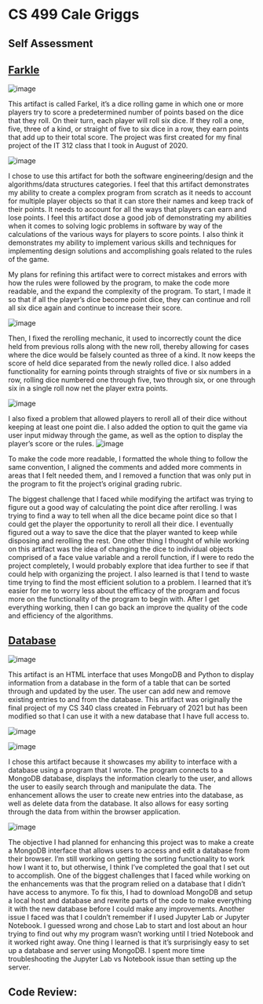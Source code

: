 # CS 499 Cale Griggs

## Self Assessment



## [Farkle](https://github.com/CaleGriggs/CaleGriggs.github.io/tree/gh-pages/Farkle)

![image](https://raw.githubusercontent.com/CaleGriggs/CaleGriggs.github.io/gh-pages/Pics/Farkel%20Welcome.png)

   This artifact is called Farkel, it’s a dice rolling game in which one or more players try to score a predetermined number of points based on the dice that they roll. On their turn, each player will roll six dice. If they roll a one, five, three of a kind, or straight of five to six dice in a row, they earn points that add up to their total score. The project was first created for my final project of the IT 312 class that I took in August of 2020.
   
![image](https://raw.githubusercontent.com/CaleGriggs/CaleGriggs.github.io/gh-pages/Pics/Farkle%20Setup.png)
   
   I chose to use this artifact for both the software engineering/design and the algorithms/data structures categories. I feel that this artifact demonstrates my ability to create a complex program from scratch as it needs to account for multiple player objects so that it can store their names and keep track of their points. It needs to account for all the ways that players can earn and lose points. I feel this artifact dose a good job of demonstrating my abilities when it comes to solving logic problems in software by way of the calculations of the various ways for players to score points. I also think it demonstrates my ability to implement various skills and techniques for implementing design solutions and accomplishing goals related to the rules of the game.
   
   My plans for refining this artifact were to correct mistakes and errors with how the rules were followed by the program, to make the code more readable, and the expand the complexity of the program. To start, I made it so that if all the player’s dice become point dice, they can continue and roll all six dice again and continue to increase their score. 
   
   ![image](https://raw.githubusercontent.com/CaleGriggs/CaleGriggs.github.io/gh-pages/Pics/Farkle%20all%20dice.png) 
   
   Then, I fixed the rerolling mechanic, it used to incorrectly count the dice held from previous rolls along with the new roll, thereby allowing for cases where the dice would be falsely counted as three of a kind. It now keeps the score of held dice separated from the newly rolled dice. I also added functionality for earning points through straights of five or six numbers in a row, rolling dice numbered one through five, two through six, or one through six in a single roll now net the player extra points.
   
![image](https://raw.githubusercontent.com/CaleGriggs/CaleGriggs.github.io/gh-pages/Pics/Farkle%20straight.png) 
   
I also fixed a problem that allowed players to reroll all of their dice without keeping at least one point die. I also added the option to quit the game via user input midway through the game, as well as the option to display the player’s score or the rules. ![image](https://raw.githubusercontent.com/CaleGriggs/CaleGriggs.github.io/gh-pages/Pics/Farkle%20Rules.png) 

To make the code more readable, I formatted the whole thing to follow the same convention, I aligned the comments and added more comments in areas that I felt needed them, and I removed a function that was only put in the program to fit the project’s original grading rubric.
   
   The biggest challenge that I faced while modifying the artifact was trying to figure out a good way of calculating the point dice after rerolling. I was trying to find a way to tell when all the dice became point dice so that I could get the player the opportunity to reroll all their dice. I eventually figured out a way to save the dice that the player wanted to keep while disposing and rerolling the rest. One other thing I thought of while working on this artifact was the idea of changing the dice to individual objects comprised of a face value variable and a reroll function, if I were to redo the project completely, I would probably explore that idea further to see if that could help with organizing the project. I also learned is that I tend to waste time trying to find the most efficient solution to a problem. I learned that it’s easier for me to worry less about the efficacy of the program and focus more on the functionality of the program to begin with. After I get everything working, then I can go back an improve the quality of the code and efficiency of the algorithms.

## [Database](https://github.com/CaleGriggs/CaleGriggs.github.io/tree/gh-pages/DatabaseProject)

![image](https://raw.githubusercontent.com/CaleGriggs/CaleGriggs.github.io/gh-pages/Pics/default%20table.png)

   This artifact is an HTML interface that uses MongoDB and Python to display information from a  database in the form of a table that can be sorted through and updated by the user. The user can add new and remove existing entries to and from the database. This artifact was originally the final project of my CS 340 class created in February of 2021 but has been modified so that I can use it with a new database that I have full access to. 
   
   ![image](https://raw.githubusercontent.com/CaleGriggs/CaleGriggs.github.io/gh-pages/Pics/New%20Car1.png)
   
   ![image](https://raw.githubusercontent.com/CaleGriggs/CaleGriggs.github.io/gh-pages/Pics/New%20Car2.png)
   
   I chose this artifact because it showcases my ability to interface with a database using a program that I wrote. The program connects to a MongoDB database, displays the information clearly to the user, and allows the user to easily search through and manipulate the data. The enhancement allows the user to create new entries into the database, as well as delete data from the database. It also allows for easy sorting through the data from within the browser application.
   
   ![image](https://raw.githubusercontent.com/CaleGriggs/CaleGriggs.github.io/gh-pages/Pics/filtered.png)

   The objective I had planned for enhancing this project was to make a create a MongoDB interface that allows users to access and edit a database from their browser. I’m still working on getting the sorting functionality to work how I want it to, but otherwise, I think I’ve completed the goal that I set out to accomplish.
One of the biggest challenges that I faced while working on the enhancements was that the program relied on a database that I didn’t have access to anymore. To fix this, I had to download MongoDB and setup a local host and database and rewrite parts of the code to make everything it with the new database before I could make any improvements. Another issue I faced was that I couldn’t remember if I used Jupyter Lab or Jupyter Notebook. I guessed wrong and chose Lab to start and lost about an hour trying to find out why my program wasn’t working until I tried Notebook and it worked right away. One thing I learned is that it’s surprisingly easy to set up a database and server using MongoDB. I spent more time troubleshooting the Jupyter Lab vs Notebook issue than setting up the server.

## Code Review:


